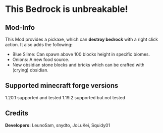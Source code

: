 # This Bedrock is unbreakable!
## Mod-Info
This Mod provides a pickaxe,  which can **destroy bedrock** with a right click action. It also adds the following:
- Blue Slime: Can spawn above 100 blocks height in specific biomes.
- Onions: A new food source.
- New obsidian stone blocks and bricks which can be crafted with (crying) obsidian.
## Supported minecraft forge versions
1.20.1 supported and tested
1.19.2 supported but not tested
## Credits
**Developers:** LeunoSam, snydto, JoLuKei, Squidy01

